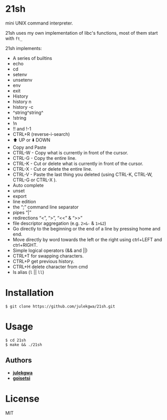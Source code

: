# 21sh
mini UNIX command interpreter.

21sh uses my own implementation of libc's functions, most of them start with `ft_`

21sh implements:

* A series of builtins
 * echo
 * cd
 * setenv
 * unsetenv
 * env
 * exit
* History
 * history n
 * history -c
 * ^string^string^
 * !string
 * !n
 * !! and !-1
 * CTRL+R (reverse-i-search)
 * :arrow_up: UP or :arrow_down: DOWN
* Copy and Paste
 * CTRL-W - Copy what is currently in front of the cursor.
 * CTRL-G - Copy the entire line.
 * CTRL-K - Cut or delete what is currently in front of the cursor.
 * CTRL-X - Cut or delete the entire line.
 * CTRL-V - Paste the last thing you deleted (using CTRL-K, CTRL-W, CTRL-G or CTRL-X ).
* Auto complete
* unset
* export
* line edition
* the “;” command line separator
* pipes “|”
* redirections “<”, “>”, “<<” & “>>”
* file descriptor aggregation (e.g. ``2>&-`` & ``1>&2``)
* Go directly to the beginning or the end of a line by pressing home and end.
* Move directly by word towards the left or the right using ctrl+LEFT and ctrl+RIGHT.
* Simple logical operators (&& and ||)
* CTRL+T for swapping characters.
* CTRL+P get previous history.
* CTRL+H delete character from cmd
* ls alias (``l`` || ``ll``)

# Installation
```
$ git clone https://github.com/julekgwa/21sh.git
```

# Usage
```
$ cd 21sh
$ make && ./21sh

```

## Authors

* **[julekgwa](https://github.com/julekgwa)**
* **[goisetsi](https://github.com/goisetsi)**

# License
MIT
